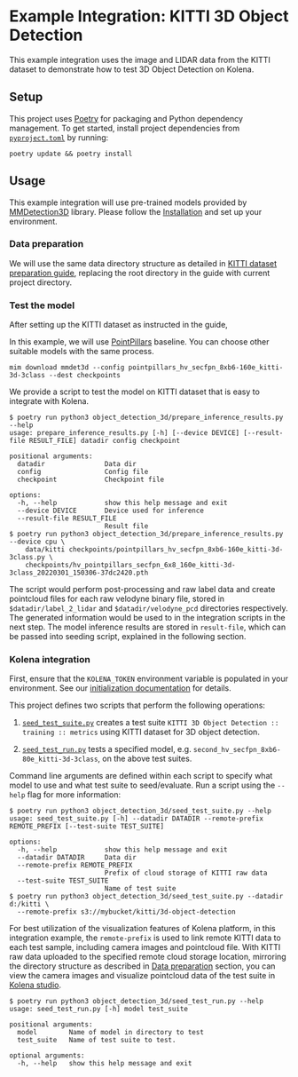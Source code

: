 # Example Integration: KITTI 3D Object Detection

This example integration uses the image and LIDAR data from the KITTI dataset to
demonstrate how to test 3D Object Detection on Kolena.

## Setup

This project uses [Poetry](https://python-poetry.org/) for packaging and Python dependency management. To get started,
install project dependencies from [`pyproject.toml`](./pyproject.toml) by running:

```shell
poetry update && poetry install
```

## Usage

This example integration will use pre-trained models provided by [MMDetection3D](https://github.com/open-mmlab/mmdetection3d/blob/main/docs/en/model_zoo.md) library. Please follow the [Installation](https://mmdetection3d.readthedocs.io/en/latest/get_started.html#installation) and set up your environment.

### Data preparation

We will use the same data directory structure as detailed in [KITTI dataset preparation guide](https://mmdetection3d.readthedocs.io/en/latest/advanced_guides/datasets/kitti.html), replacing the root directory in the guide with current project directory.

### Test the model

After setting up the KITTI dataset as instructed in the guide,

In this example, we will use [PointPillars](https://github.com/open-mmlab/mmdetection3d/tree/main/configs/pointpillars)
baseline. You can choose other suitable models with the same process.

```
mim download mmdet3d --config pointpillars_hv_secfpn_8xb6-160e_kitti-3d-3class --dest checkpoints
```

We provide a script to test the model on KITTI dataset that is easy to integrate with Kolena.

```
$ poetry run python3 object_detection_3d/prepare_inference_results.py --help
usage: prepare_inference_results.py [-h] [--device DEVICE] [--result-file RESULT_FILE] datadir config checkpoint

positional arguments:
  datadir               Data dir
  config                Config file
  checkpoint            Checkpoint file

options:
  -h, --help            show this help message and exit
  --device DEVICE       Device used for inference
  --result-file RESULT_FILE
                        Result file
$ poetry run python3 object_detection_3d/prepare_inference_results.py --device cpu \
    data/kitti checkpoints/pointpillars_hv_secfpn_8xb6-160e_kitti-3d-3class.py \
    checkpoints/hv_pointpillars_secfpn_6x8_160e_kitti-3d-3class_20220301_150306-37dc2420.pth
```

The script would perform post-processing and raw label data and create pointcloud files for each raw velodyne binary
file, stored in `$datadir/label_2_lidar` and `$datadir/velodyne_pcd` directories respectively. The generated
information would be used to in the integration scripts in the next step. The model inference results are stored in
`result-file`, which can be passed into seeding script, explained in the following section.

### Kolena integration

First, ensure that the `KOLENA_TOKEN` environment variable is populated in your environment. See our
[initialization documentation](https://docs.kolena.io/installing-kolena/#initialization) for details.

This project defines two scripts that perform the following operations:

1. [`seed_test_suite.py`](object_detection_3d/seed_test_suite.py) creates a test suite `KITTI 3D Object Detection :: training :: metrics` using KITTI dataset for 3D object detection.

2. [`seed_test_run.py`](object_detection_3d/seed_test_run.py) tests a specified model, e.g. `second_hv_secfpn_8xb6-80e_kitti-3d-3class`, on the above test suites.

Command line arguments are defined within each script to specify what model to use and what test suite to seed/evaluate.
Run a script using the `--help` flag for more information:

```
$ poetry run python3 object_detection_3d/seed_test_suite.py --help
usage: seed_test_suite.py [-h] --datadir DATADIR --remote-prefix REMOTE_PREFIX [--test-suite TEST_SUITE]

options:
  -h, --help            show this help message and exit
  --datadir DATADIR     Data dir
  --remote-prefix REMOTE_PREFIX
                        Prefix of cloud storage of KITTI raw data
  --test-suite TEST_SUITE
                        Name of test suite
$ poetry run python3 object_detection_3d/seed_test_suite.py --datadir d:/kitti \
  --remote-prefix s3://mybucket/kitti/3d-object-detection
```

For best utilization of the visualization features of Kolena platform, in this integration example, the
`remote-prefix` is used to link remote KITTI data to each test sample, including camera images and pointcloud file.
With KITTI raw data uploaded to the specified remote cloud storage location, mirroring the directory structure as
described in [Data preparation](#data-preparation) section, you can view the camera images and visualize pointcloud
data of the test suite in [Kolena studio](https://app.kolena.io/redirect/studio).


```
$ poetry run python3 object_detection_3d/seed_test_run.py --help
usage: seed_test_run.py [-h] model test_suite

positional arguments:
  model        Name of model in directory to test
  test_suite   Name of test suite to test.

optional arguments:
  -h, --help   show this help message and exit
```
